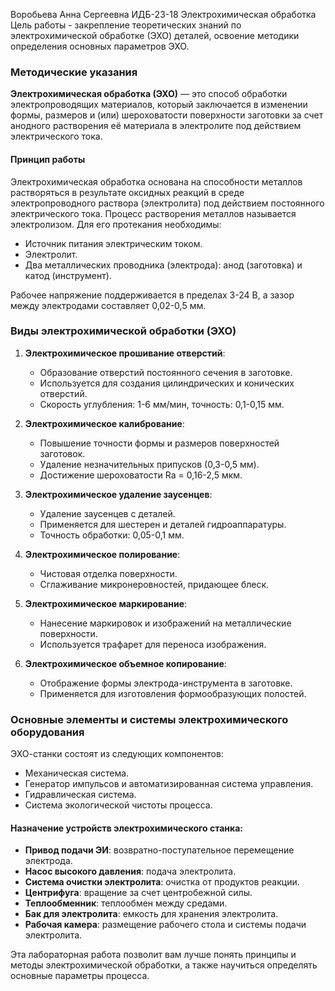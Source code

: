 Воробьева Анна Сергеевна ИДБ-23-18
Электрохимическая обработка
Цель работы - закрепление теоретических знаний по электрохимической обработке (ЭХО) деталей, освоение методики определения основных параметров ЭХО.

### Методические указания

**Электрохимическая обработка (ЭХО)** — это способ обработки электропроводящих материалов, который заключается в изменении формы, размеров и (или) шероховатости поверхности заготовки за счет анодного растворения её материала в электролите под действием электрического тока.

#### Принцип работы
Электрохимическая обработка основана на способности металлов растворяться в результате оксидных реакций в среде электропроводного раствора (электролита) под действием постоянного электрического тока. Процесс растворения металлов называется электролизом. Для его протекания необходимы:
- Источник питания электрическим током.
- Электролит.
- Два металлических проводника (электрода): анод (заготовка) и катод (инструмент).

Рабочее напряжение поддерживается в пределах 3-24 В, а зазор между электродами составляет 0,02-0,5 мм.

### Виды электрохимической обработки (ЭХО)

1. **Электрохимическое прошивание отверстий**: 
   - Образование отверстий постоянного сечения в заготовке.
   - Используется для создания цилиндрических и конических отверстий.
   - Скорость углубления: 1-6 мм/мин, точность: 0,1-0,15 мм.

2. **Электрохимическое калибрование**: 
   - Повышение точности формы и размеров поверхностей заготовок.
   - Удаление незначительных припусков (0,3-0,5 мм).
   - Достижение шероховатости Ra = 0,16-2,5 мкм.

3. **Электрохимическое удаление заусенцев**: 
   - Удаление заусенцев с деталей.
   - Применяется для шестерен и деталей гидроаппаратуры.
   - Точность обработки: 0,05-0,1 мм.

4. **Электрохимическое полирование**: 
   - Чистовая отделка поверхности.
   - Сглаживание микронеровностей, придающее блеск.

5. **Электрохимическое маркирование**: 
   - Нанесение маркировок и изображений на металлические поверхности.
   - Используется трафарет для переноса изображения.

6. **Электрохимическое объемное копирование**: 
   - Отображение формы электрода-инструмента в заготовке.
   - Применяется для изготовления формообразующих полостей.

### Основные элементы и системы электрохимического оборудования

ЭХО-станки состоят из следующих компонентов:
- Механическая система.
- Генератор импульсов и автоматизированная система управления.
- Гидравлическая система.
- Система экологической чистоты процесса.

#### Назначение устройств электрохимического станка:
- **Привод подачи ЭИ**: возвратно-поступательное перемещение электрода.
- **Насос высокого давления**: подача электролита.
- **Система очистки электролита**: очистка от продуктов реакции.
- **Центрифуга**: вращение за счет центробежной силы.
- **Теплообменник**: теплообмен между средами.
- **Бак для электролита**: емкость для хранения электролита.
- **Рабочая камера**: размещение рабочего стола и системы подачи электролита.

Эта лабораторная работа позволит вам лучше понять принципы и методы электрохимической обработки, а также научиться определять основные параметры процесса.